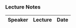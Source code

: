 ### Lecture Notes

| Speaker     | Lecture                                    | Date
|------------------|-------------------------------------------|----|
